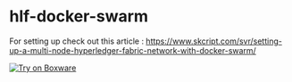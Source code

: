 # hlf-docker-swarm


For setting up check out this article : https://www.skcript.com/svr/setting-up-a-multi-node-hyperledger-fabric-network-with-docker-swarm/


[![Try on Boxware](https://cdn.boxware.io/try/button.svg)](https://boxware.io/dashboard?try=https://github.com/skcript/hlf-docker-swarm) 
